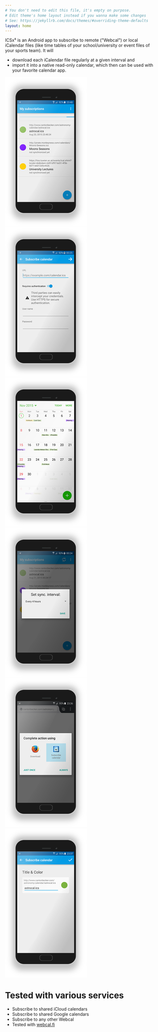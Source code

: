 ```yaml
---
# You don't need to edit this file, it's empty on purpose.
# Edit theme's home layout instead if you wanna make some changes
# See: https://jekyllrb.com/docs/themes/#overriding-theme-defaults
layout: home
---
```


ICSx⁵ is an Android app to subscribe to remote ("Webcal") or local
iCalendar files (like time tables of your school/university or
event files of your sports team). It will

* download each iCalendar file regularly at a given interval and
* import it into a native read-only calendar, which then can be used with your favorite calendar app.

![Subscribe multiple calendars and keep them up-to-date](/assets/mobile-calendars.png "Subscribe multiple calendars and keep them up-to-date")
![Easy subscription setup with optional authentication](/assets/mobile-subscribe.png "Easy subscription setup with optional authentication")
![Seamless integration with your favorite calendar apps](/assets/mobile-deviceintegration.png "Seamless integration with your favorite calendar apps")
![Automatic synchronization based on own schedule plan](/assets/mobile-setsync.png "Automatic synchronization based on own schedule plan")
![Open .ics URLs directly from within your browser](/assets/mobile-intent.png "Open .ics URLs directly from within your browser")
![Set title and color to distinguish different calendars](/assets/mobile-calsettings.png "Set title and color to distinguish different calendars")


Tested with various services
============================

* Subscribe to shared iCloud calendars
* Subscribe to shared Google calendars
* Subscribe to any other Webcal
* Tested with [webcal.fi](http://webcal.fi)
